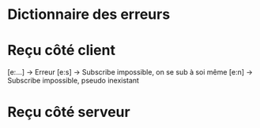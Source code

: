 # Dictionnaire des erreurs

# Reçu côté client

[e:...] -> Erreur
[e:s] -> Subscribe impossible, on se sub à soi même
[e:n] -> Subscribe impossible, pseudo inexistant

# Reçu côté serveur
